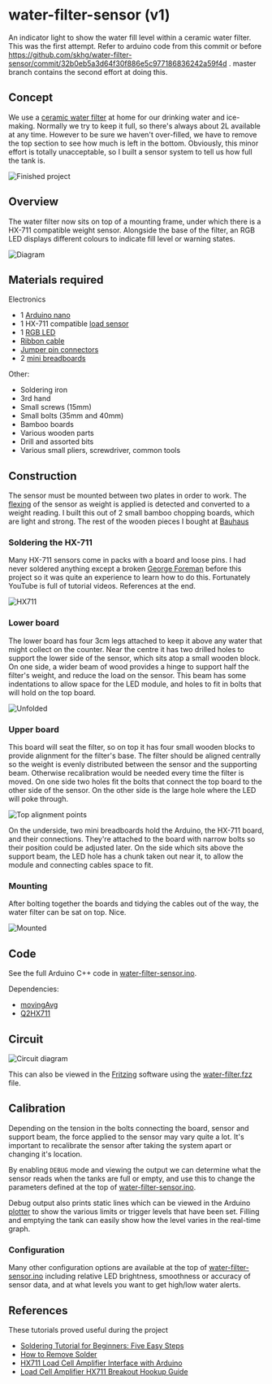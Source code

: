 # water-filter-sensor (v1)
An indicator light to show the water fill level within a ceramic water filter. This was the first attempt. Refer to arduino code from this commit or before https://github.com/skhg/water-filter-sensor/commit/32b0eb5a3d64f30f886e5c977186836242a59f4d . master branch contains the second effort at doing this.

## Concept
We use a [ceramic water filter](https://en.wikipedia.org/wiki/Ceramic_water_filter) at home for our drinking water and ice-making. Normally we try to keep it full, so there's always about 2L available at any time. However to be sure we haven't over-filled, we have to remove the top section to see how much is left in the bottom. Obviously, this minor effort is totally unacceptable, so I built a sensor system to tell us how full the tank is.

![Finished project](docs/photos/IMG_4630.jpg "Finished project")

## Overview
The water filter now sits on top of a mounting frame, under which there is a HX-711 compatible weight sensor. Alongside the base of the filter, an RGB LED displays different colours to indicate fill level or warning states.

![Diagram](docs/fill_levels.png "Diagram")

## Materials required
Electronics

* 1 [Arduino nano](https://www.amazon.de/gp/product/B01C9J7NGS/ref=ppx_yo_dt_b_asin_title_o02__o00_s00?ie=UTF8&psc=1)
* 1 HX-711 compatible [load sensor](https://www.amazon.de/gp/product/B075KKH416/ref=ppx_yo_dt_b_asin_title_o03__o00_s00?ie=UTF8&psc=1)
* 1 [RGB LED](https://www.conrad.de/de/makerfactory-led-modul-vma307-passend-fuer-arduino-boards-arduino-arduino-uno-fayaduino-freeduino-seeeduino-see-1612767.html)
* [Ribbon cable](https://www.amazon.de/gp/product/B076CLY8NH/ref=oh_aui_detailpage_o00_s00?ie=UTF8&psc=1)
* [Jumper pin connectors](https://www.amazon.de/gp/product/B01MRSUEHD/ref=oh_aui_detailpage_o01_s00?ie=UTF8&psc=1)
* 2 [mini breadboards](https://www.amazon.de/gp/product/B01M9CHKO4/ref=oh_aui_detailpage_o01_s00?ie=UTF8&psc=1)

Other:

  * Soldering iron
  * 3rd hand
  * Small screws (15mm)
  * Small bolts (35mm and 40mm)
  * Bamboo boards
  * Various wooden parts
  * Drill and assorted bits
  * Various small pliers, screwdriver, common tools

## Construction

The sensor must be mounted between two plates in order to work. The [flexing](https://en.wikipedia.org/wiki/Load_cell) of the sensor as weight is applied is detected and converted to a weight reading. I built this out of 2 small bamboo chopping boards, which are light and strong. The rest of the wooden pieces I bought at [Bauhaus](https://www.bauhaus.info/)

### Soldering the HX-711
Many HX-711 sensors come in packs with a board and loose pins. I had never soldered anything except a broken [George Foreman](https://en.wikipedia.org/wiki/George_Foreman_Grill) before this project so it was quite an experience to learn how to do this. Fortunately YouTube is full of tutorial videos. References at the end.

![HX711](docs/photos/IMG_1149.jpg "Bare sensor")

### Lower board

The lower board has four 3cm legs attached to keep it above any water that might collect on the counter. Near the centre it has two drilled holes to support the lower side of the sensor, which sits atop a small wooden block. On one side, a wider beam of wood provides a hinge to support half the filter's weight, and reduce the load on the sensor. This beam has some indentations to allow space for the LED module, and holes to fit in bolts that will hold on the top board.

![Unfolded](docs/photos/IMG_1173.jpg "Unfolded base")

### Upper board

This board will seat the filter, so on top it has four small wooden blocks to provide alignment for the filter's base. The filter should be aligned centrally so the weight is evenly distributed between the sensor and the supporting beam. Otherwise recalibration would be needed every time the filter is moved. On one side two holes fit the bolts that connect the top board to the other side of the sensor. On the other side is the large hole where the LED will poke through.

![Top alignment points](docs/photos/IMG_1155.jpg "Alignment points")

On the underside, two mini breadboards hold the Arduino, the HX-711 board, and their connections. They're attached to the board with narrow bolts so their position could be adjusted later. On the side which sits above the support beam, the LED hole has a chunk taken out near it, to allow the module and connecting cables space to fit.

### Mounting

After bolting together the boards and tidying the cables out of the way, the water filter can be sat on top. Nice.

![Mounted](docs/photos/IMG_4626.jpg "Mounted")

## Code
See the full Arduino C++ code in [water-filter-sensor.ino](water-filter-sensor.ino). 

Dependencies:
 * [movingAvg](https://github.com/JChristensen/movingAvg)
 * [Q2HX711](https://github.com/queuetue/Q2-HX711-Arduino-Library)

## Circuit

![Circuit diagram](docs/water-filter_bb.jpg "Circuit diagram")

This can also be viewed in the [Fritzing](http://fritzing.org/) software using the [water-filter.fzz](water-filter.fzz) file. 

## Calibration

Depending on the tension in the bolts connecting the board, sensor and support beam, the force applied to the sensor may vary quite a lot. It's important to recalibrate the sensor after taking the system apart or changing it's location.

By enabling `DEBUG` mode and viewing the output we can determine what the sensor reads when the tanks are full or empty, and use this to change the parameters defined at the top of [water-filter-sensor.ino](water-filter-sensor.ino).

Debug output also prints static lines which can be viewed in the Arduino [plotter](https://learn.adafruit.com/experimenters-guide-for-metro/circ08-using%20the%20arduino%20serial%20plotter) to show the various limits or trigger levels that have been set. Filling and emptying the tank can easily show how the level varies in the real-time graph.

### Configuration

Many other configuration options are available at the top of [water-filter-sensor.ino](water-filter-sensor.ino) including relative LED brightness, smoothness or accuracy of sensor data, and at what levels you want to get high/low water alerts. 

## References
These tutorials proved useful during the project

* [Soldering Tutorial for Beginners: Five Easy Steps](https://www.youtube.com/watch?v=Qps9woUGkvI)
* [How to Remove Solder](https://www.youtube.com/watch?v=-lnRf2biz50)
* [HX711 Load Cell Amplifier Interface with Arduino](https://www.hackster.io/MOHAN_CHANDALURU/hx711-load-cell-amplifier-interface-with-arduino-fa47f3)
* [Load Cell Amplifier HX711 Breakout Hookup Guide](https://learn.sparkfun.com/tutorials/load-cell-amplifier-hx711-breakout-hookup-guide/all)

